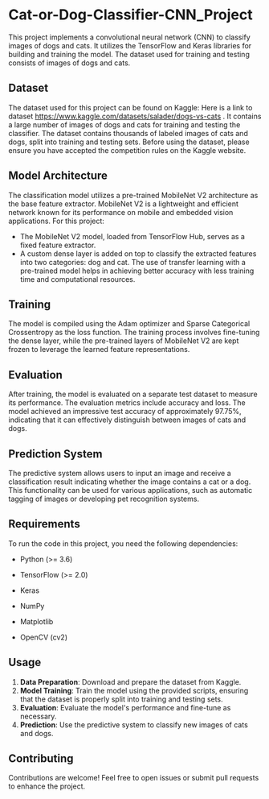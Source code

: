 # Cat-or-Dog-Classifier-CNN_Project

This project implements a convolutional neural network (CNN) to classify images of dogs and cats. It utilizes the TensorFlow and Keras libraries for building and training the model. The dataset used for training and testing consists of images of dogs and cats.

## Dataset
The dataset used for this project can be found on Kaggle: Here is a link to dataset https://www.kaggle.com/datasets/salader/dogs-vs-cats . It contains a large number of images of dogs and cats for training and testing the classifier.
The dataset contains thousands of labeled images of cats and dogs, split into training and testing sets. Before using the dataset, please ensure you have accepted the competition rules on the Kaggle website.

## Model Architecture
The classification model utilizes a pre-trained MobileNet V2 architecture as the base feature extractor. MobileNet V2 is a lightweight and efficient network known for its performance on mobile and embedded vision applications. For this project:

* The MobileNet V2 model, loaded from TensorFlow Hub, serves as a fixed feature extractor.
* A custom dense layer is added on top to classify the extracted features into two categories: dog and cat.
The use of transfer learning with a pre-trained model helps in achieving better accuracy with less training time and computational resources.

## Training
The model is compiled using the Adam optimizer and Sparse Categorical Crossentropy as the loss function. The training process involves fine-tuning the dense layer, while the pre-trained layers of MobileNet V2 are kept frozen to leverage the learned feature representations.

## Evaluation
After training, the model is evaluated on a separate test dataset to measure its performance. The evaluation metrics include accuracy and loss. The model achieved an impressive test accuracy of approximately 97.75%, indicating that it can effectively distinguish between images of cats and dogs.

## Prediction System
The predictive system allows users to input an image and receive a classification result indicating whether the image contains a cat or a dog. This functionality can be used for various applications, such as automatic tagging of images or developing pet recognition systems.

## Requirements
To run the code in this project, you need the following dependencies:

* Python (>= 3.6)

* TensorFlow (>= 2.0)

* Keras

* NumPy

* Matplotlib

* OpenCV (cv2)

## Usage
1. **Data Preparation**: Download and prepare the dataset from Kaggle.
2. **Model Training**: Train the model using the provided scripts, ensuring that the dataset is properly split into training and testing sets.
3. **Evaluation**: Evaluate the model's performance and fine-tune as necessary.
4. **Prediction**: Use the predictive system to classify new images of cats and dogs.

## Contributing
Contributions are welcome! Feel free to open issues or submit pull requests to enhance the project.
